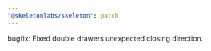 ```yaml
---
"@skeletonlabs/skeleton": patch
---
```


bugfix: Fixed double drawers unexpected closing direction.
